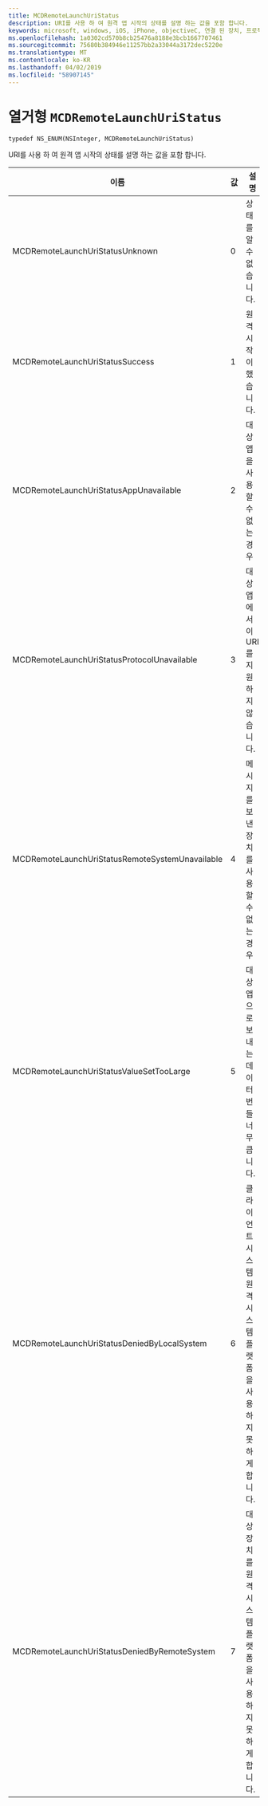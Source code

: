 ```yaml
---
title: MCDRemoteLaunchUriStatus
description: URI를 사용 하 여 원격 앱 시작의 상태를 설명 하는 값을 포함 합니다.
keywords: microsoft, windows, iOS, iPhone, objectiveC, 연결 된 장치, 프로젝트 로마
ms.openlocfilehash: 1a0302cd570b8cb25476a8188e3bcb1667707461
ms.sourcegitcommit: 75680b384946e11257bb2a33044a3172dec5220e
ms.translationtype: MT
ms.contentlocale: ko-KR
ms.lasthandoff: 04/02/2019
ms.locfileid: "58907145"
---
```

# <a name="enum-mcdremotelaunchuristatus"></a>열거형 `MCDRemoteLaunchUriStatus`

`typedef NS_ENUM(NSInteger, MCDRemoteLaunchUriStatus)`

URI를 사용 하 여 원격 앱 시작의 상태를 설명 하는 값을 포함 합니다.


| 이름    |값   |설명   |                  
|------ |------- |--|
|MCDRemoteLaunchUriStatusUnknown | 0| 상태를 알 수 없습니다.|
|MCDRemoteLaunchUriStatusSuccess | 1| 원격 시작이 했습니다.|
|MCDRemoteLaunchUriStatusAppUnavailable | 2 | 대상 앱을 사용할 수 없는 경우|
|MCDRemoteLaunchUriStatusProtocolUnavailable | 3 | 대상 앱에서이 URI를 지원 하지 않습니다.|
|MCDRemoteLaunchUriStatusRemoteSystemUnavailable | 4 | 메시지를 보낸 장치를 사용할 수 없는 경우|
|MCDRemoteLaunchUriStatusValueSetTooLarge | 5 | 대상 앱으로 보내는 데이터 번들 너무 큽니다.|
|MCDRemoteLaunchUriStatusDeniedByLocalSystem | 6 | 클라이언트 시스템 원격 시스템 플랫폼을 사용 하지 못하게 합니다.|
|MCDRemoteLaunchUriStatusDeniedByRemoteSystem | 7 | 대상 장치를 원격 시스템 플랫폼을 사용 하지 못하게 합니다.|